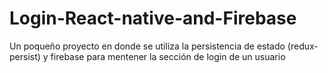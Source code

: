 # Login-React-native-and-Firebase
Un poqueño proyecto en donde se utiliza la persistencia de estado (redux-persist) y firebase para mentener la sección de login de un usuario 
